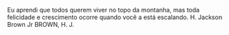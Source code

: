 Eu aprendi que todos querem viver no topo da montanha, mas toda felicidade e crescimento ocorre quando você a está escalando. H. Jackson Brown Jr BROWN, H. J.